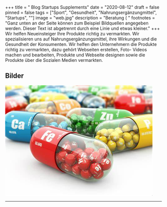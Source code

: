 +++
title = " Blog Startups Supplements"
date = "2020-08-12"
draft = false
pinned = false
tags = ["Sport", "Gesundheit", "Nahrungsergänzungmittel", "Startups", ""]
image = "web.jpg"
description = "Beratung (  "
footnotes = "Ganz unten an der Seite können zum Beispiel Bildquellen angegeben werden. Dieser Text ist abgetrennt durch eine Linie und etwas kleiner."
+++
Wir helfen Neueinsteiger Ihre Produkte richtig zu vermarkten. Wir spezialisieren uns auf Nahrungsergänzungsmittel, ihre Wirkungen und die Gesundheit der Konsumenten. Wir helfen den Unternehmern die Produkte richtig zu vermarkten, dazu gehört Webseiten erstellen, Foto- Videos machen und bearbeiten, Produkte und Webseite designen sowie die Produkte über die Sozialen Medien vermarkten.

## Bilder



![Der Alt-Text wird jeweils als Bildunterschrift angezeigt.](oip.jpg)



- - -